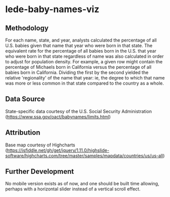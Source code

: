 # lede-baby-names-viz
## Methodology
For each name, state, and year, analysts calculated the percentage of all U.S. babies given that name that year who were 
born in that state. The equivalent rate for the percentage of all babies born in the U.S. that year who were born in that state regardless of name was also calculated in order to adjust for population density. For example, a given row might contain the percentage of Michaels born in California
versus the percentage of all babies born in California. Dividing the first by the second yielded the relative 'regionality' of the
name that year: ie, the degree to which that name was more or less common in that state compared to the country as a whole.

## Data Source
State-specific data courtesy of the U.S. Social Security Administration 
(https://www.ssa.gov/oact/babynames/limits.html)

## Attribution
Base map courtesy of Highcharts (https://jsfiddle.net/gh/get/jquery/1.11.0/highslide-software/highcharts.com/tree/master/samples/mapdata/countries/us/us-all)

## Further Development
No mobile version exists as of now, and one should be built time allowing, perhaps with a horizontal slider
instead of a vertical scroll effect.

